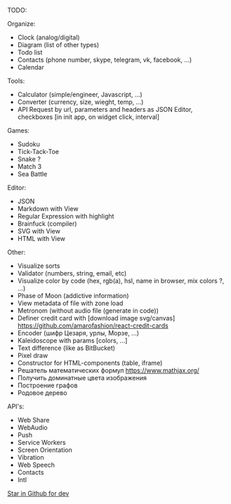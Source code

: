 TODO:

Organize:
- Clock (analog/digital)
- Diagram (list of other types)
- Todo list
- Contacts (phone number, skype, telegram, vk, facebook, ...)
- Calendar

Tools:
- Calculator (simple/engineer, Javascript, ...)
- Converter (currency, size, wieght, temp, ...)
- API Request by url, parameters and headers as JSON Editor, checkboxes [in init app, on widget click, interval]

Games:
- Sudoku
- Tick-Tack-Toe
- Snake ?
- Match 3
- Sea Battle

Editor:
- JSON
- Markdown with View
- Regular Expression with highlight
- Brainfuck (compiler)
- SVG with View
- HTML with View

Other:
- Visualize sorts
- Validator (numbers, string, email, etc)
- Visualize color by code (hex, rgb(a), hsl, name in browser, mix colors ?, ...)
- Phase of Moon (addictive information)
- View metadata of file with zone load
- Metronom (without audio file (generate in code))
- Definer credit card with [download image svg/canvas] https://github.com/amarofashion/react-credit-cards
- Encoder (шифр Цезаря, урлы, Морзе, ...)
- Kaleidoscope with params [colors, ...]
- Text difference (like as BitBucket)
- Pixel draw
- Constructor for HTML-components (table, iframe)
- Решатель математических формул https://www.mathjax.org/
- Получить доминатные цвета изображения
- Построение графов
- Родовое дерево

API's:
- Web Share
- WebAudio
- Push
- Service Workers
- Screen Orientation
- Vibration
- Web Speech
- Contacts
- Intl

[Star in Github for dev](https://evergreen.segment.com/components/corner-dialog/)
